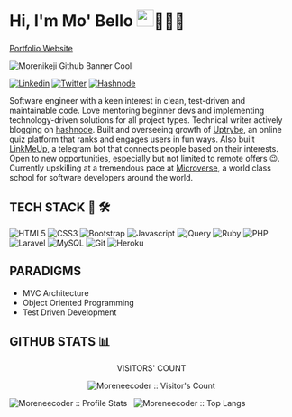 # Hi, I'm Mo' Bello <img src="https://raw.githubusercontent.com/MartinHeinz/MartinHeinz/master/wave.gif" width="30px">👨🏾‍💻

###
[Portfolio Website](https://www.mobello.dev)

![Morenikeji Github Banner Cool](https://user-images.githubusercontent.com/38987207/111208536-26c17500-85cb-11eb-8dca-94d083612cb8.png)

[![Linkedin](https://img.shields.io/badge/LinkedIn-0077B5?style=for-the-badge&logo=linkedin&logoColor=white)](https://www.linkedin.com/in/morenikeji-bello-106103143/) [![Twitter](https://img.shields.io/badge/Twitter-1DA1F2?style=for-the-badge&logo=twitter&logoColor=white)](https://www.twitter.com/mo_bello19) 
[![Hashnode](https://img.shields.io/badge/Hashnode-2962FF?style=for-the-badge&logo=hashnode&logoColor=white])](https://www.mobello.hashnode.dev/)

Software engineer with a keen interest in clean, test-driven and maintainable code. Love mentoring beginner devs and implementing technology-driven solutions for all project types. Technical writer actively blogging on [hashnode](https://www.mobello.hashnode.com). Built and overseeing growth of [Uptrybe](https://www.uptrybe.com), an online quiz platform that ranks and engages users in fun ways. Also built [LinkMeUp](https://www.t.me/mvs_link_up_bot), a telegram bot that connects people based on their interests. Open to new opportunities, especially but not limited to remote offers 😉. Currently upskilling at a tremendous pace at [Microverse](https://www.microverse.org), a world class school for software developers around the world.

## TECH STACK 🧰 🛠

![HTML5](https://img.shields.io/badge/HTML5-E34F26?style=for-the-badge&logo=html5&logoColor=white) ![CSS3](https://img.shields.io/badge/CSS3-1572B6?style=for-the-badge&logo=css3&logoColor=white) ![Bootstrap](https://img.shields.io/badge/Bootstrap-563D7C?style=for-the-badge&logo=bootstrap&logoColor=white) ![Javascript](https://img.shields.io/badge/JavaScript-F7DF1E?style=for-the-badge&logo=javascript&logoColor=black) ![jQuery](https://img.shields.io/badge/jQuery-0769AD?style=for-the-badge&logo=jquery&logoColor=white) ![Ruby](https://img.shields.io/badge/Ruby-CC342D?style=for-the-badge&logo=ruby&logoColor=white) ![PHP](https://img.shields.io/badge/PHP-777BB4?style=for-the-badge&logo=php&logoColor=white) ![Laravel](https://img.shields.io/badge/Laravel-FF2D20?style=for-the-badge&logo=laravel&logoColor=white) ![MySQL](https://img.shields.io/badge/MySQL-00000F?style=for-the-badge&logo=mysql&logoColor=white) ![Git](https://img.shields.io/badge/Git-F05032?style=for-the-badge&logo=git&logoColor=white) ![Heroku](https://img.shields.io/badge/Heroku-430098?style=for-the-badge&logo=heroku&logoColor=white)

## PARADIGMS

* MVC Architecture 
* Object Oriented Programming
* Test Driven Development

## GITHUB STATS :bar_chart:

<p align="center">VISITORS' COUNT</p>
<p align="center"><img src="https://profile-counter.glitch.me/{Moreneecoder}/count.svg" alt="Moreneecoder :: Visitor's Count" /></p>

<img src="https://github-readme-stats.vercel.app/api?username=Moreneecoder&show_icons=true&theme=synthwave" alt="Moreneecoder :: Profile Stats" /> &nbsp; <img src="https://github-readme-stats.vercel.app/api/top-langs/?username=Moreneecoder&langs_count=10&theme=tokyonight&layout=compact" alt="Moreneecoder :: Top Langs" />
<!--
**Moreneecoder/Moreneecoder** is a ✨ _special_ ✨ repository because its `README.md` (this file) appears on your GitHub profile.

Here are some ideas to get you started:

- 🔭 I’m currently working on ...
- 🌱 I’m currently learning ...
- 👯 I’m looking to collaborate on ...
- 🤔 I’m looking for help with ...
- 💬 Ask me about ...
- 📫 How to reach me: ...
- 😄 Pronouns: ...
- ⚡ Fun fact: ...
-->
